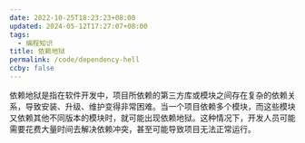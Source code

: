 ```yaml
---
date: 2022-10-25T18:23:23+08:00
updated: 2024-05-12T17:27:07+08:00
tags:
  - 编程知识
title: 依赖地狱
permalink: /code/dependency-hell
ccby: false
---
```

依赖地狱是指在软件开发中，项目所依赖的第三方库或模块之间存在复杂的依赖关系，导致安装、升级、维护变得非常困难。当一个项目依赖多个模块，而这些模块又依赖其他不同版本的模块时，就可能出现依赖地狱。这种情况下，开发人员可能需要花费大量时间去解决依赖冲突，甚至可能导致项目无法正常运行。